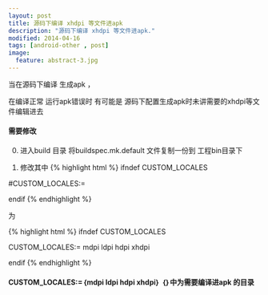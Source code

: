 ```yaml
---
layout: post
title: 源码下编译 xhdpi 等文件进apk
description: "源码下编译 xhdpi 等文件进apk."
modified: 2014-04-16
tags: [android-other , post]
image:
  feature: abstract-3.jpg
---
```


当在源码下编译 生成apk ，
  
在编译正常 运行apk错误时 有可能是 源码下配置生成apk时未讲需要的xhdpi等文件编辑进去
  
#### 需要修改

  0. 进入build 目录 将buildspec.mk.default 文件复制一份到 工程bin目录下
  
  1. 修改其中 
  {% highlight html %}
  ifndef CUSTOM_LOCALES
  
  #CUSTOM_LOCALES:=
  
  endif
  {% endhighlight %}
  
   为
  
  {% highlight html %}
  ifndef CUSTOM_LOCALES
  
  CUSTOM_LOCALES:=
  mdpi ldpi hdpi xhdpi
  
  endif
  {% endhighlight %}

#### CUSTOM_LOCALES:=｛mdpi ldpi hdpi xhdpi｝ ｛｝中为需要编译进apk 的目录





